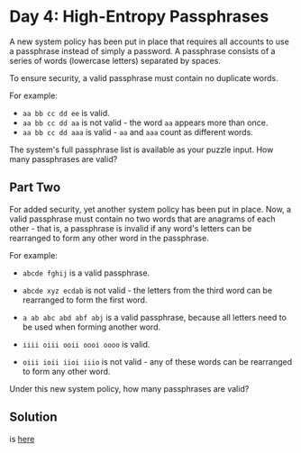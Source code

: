 # Day 4: High-Entropy Passphrases

A new system policy has been put in place that requires all accounts to use a 
passphrase instead of simply a password. A passphrase consists of a series of 
words (lowercase letters) separated by spaces.

To ensure security, a valid passphrase must contain no duplicate words.

For example:

- `aa bb cc dd ee` is valid.
- `aa bb cc dd aa` is not valid - the word `aa` appears more than once.
- `aa bb cc dd aaa` is valid - `aa` and `aaa` count as different words.

The system's full passphrase list is available as your puzzle input. How many 
passphrases are valid?

## Part Two

For added security, yet another system policy has been put in place. Now, a 
valid passphrase must contain no two words that are anagrams of each other - 
that is, a passphrase is invalid if any word's letters can be rearranged to 
form any other word in the passphrase.

For example:

- `abcde fghij` is a valid passphrase.

- `abcde xyz ecdab` is not valid - the letters from the third word can be 
rearranged to form the first word.

- `a ab abc abd abf abj` is a valid passphrase, because all letters need to
be used when forming another word.

- `iiii oiii ooii oooi oooo` is valid.

- `oiii ioii iioi iiio` is not valid - any of these words can be rearranged 
to form any other word.

Under this new system policy, how many passphrases are valid?

## Solution
is [here](./Day4.hs)
